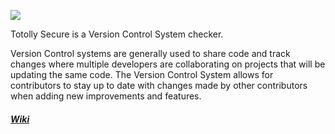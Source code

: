 ![](https://i.imgur.com/Sjs5fzn.png)

Totolly Secure is a Version Control System checker. 

Version Control systems are generally used to share code and track changes where multiple developers are collaborating on projects that will be updating the same code. The Version Control System allows for contributors to stay up to date with changes made by other contributors when adding new improvements and features. 

##### [Wiki](https://github.com/kellender/Totolly-Secure/wiki)
